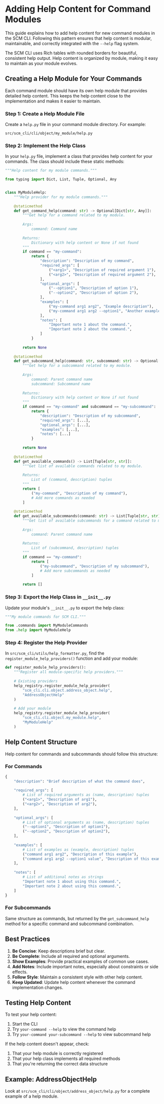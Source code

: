 # Adding Help Content for Command Modules

This guide explains how to add help content for new command modules in the SCM CLI. Following this pattern ensures that help content is modular, maintainable, and correctly integrated with the `--help` flag system.

The SCM CLI uses Rich tables with rounded borders for beautiful, consistent help output. Help content is organized by module, making it easy to maintain as your module evolves.

## Creating a Help Module for Your Commands

Each command module should have its own help module that provides detailed help content. This keeps the help content close to the implementation and makes it easier to maintain.

### Step 1: Create a Help Module File

Create a `help.py` file in your command module directory. For example:

```
src/scm_cli/cli/object/my_module/help.py
```

### Step 2: Implement the Help Class

In your `help.py` file, implement a class that provides help content for your commands. The class should include these static methods:

```python
"""Help content for my module commands."""

from typing import Dict, List, Tuple, Optional, Any


class MyModuleHelp:
    """Help provider for my module commands."""
    
    @staticmethod
    def get_command_help(command: str) -> Optional[Dict[str, Any]]:
        """Get help for a command related to my module.
        
        Args:
            command: Command name
            
        Returns:
            Dictionary with help content or None if not found
        """
        if command == "my-command":
            return {
                "description": "Description of my command",
                "required_args": [
                    ("<arg1>", "Description of required argument 1"),
                    ("<arg2>", "Description of required argument 2"),
                ],
                "optional_args": [
                    ("--option1", "Description of option 1"),
                    ("--option2", "Description of option 2"),
                ],
                "examples": [
                    ("my-command arg1 arg2", "Example description"),
                    ("my-command arg1 arg2 --option1", "Another example"),
                ],
                "notes": [
                    "Important note 1 about the command.",
                    "Important note 2 about the command.",
                ]
            }
        
        return None
    
    @staticmethod
    def get_subcommand_help(command: str, subcommand: str) -> Optional[Dict[str, Any]]:
        """Get help for a subcommand related to my module.
        
        Args:
            command: Parent command name
            subcommand: Subcommand name
            
        Returns:
            Dictionary with help content or None if not found
        """
        if command == "my-command" and subcommand == "my-subcommand":
            return {
                "description": "Description of my subcommand",
                "required_args": [...],
                "optional_args": [...],
                "examples": [...],
                "notes": [...]
            }
            
        return None
    
    @staticmethod
    def get_available_commands() -> List[Tuple[str, str]]:
        """Get list of available commands related to my module.
        
        Returns:
            List of (command, description) tuples
        """
        return [
            ("my-command", "Description of my command"),
            # Add more commands as needed
        ]
    
    @staticmethod
    def get_available_subcommands(command: str) -> List[Tuple[str, str]]:
        """Get list of available subcommands for a command related to my module.
        
        Args:
            command: Parent command name
            
        Returns:
            List of (subcommand, description) tuples
        """
        if command == "my-command":
            return [
                ("my-subcommand", "Description of my subcommand"),
                # Add more subcommands as needed
            ]
            
        return []
```

### Step 3: Export the Help Class in `__init__.py`

Update your module's `__init__.py` to export the help class:

```python
"""My module commands for SCM CLI."""

from .commands import MyModuleCommands
from .help import MyModuleHelp
```

### Step 4: Register the Help Provider

In `src/scm_cli/utils/help_formatter.py`, find the `register_module_help_providers()` function and add your module:

```python
def register_module_help_providers():
    """Register all module-specific help providers."""
    
    # Existing providers
    help_registry.register_module_help_provider(
        "scm_cli.cli.object.address_object.help",
        "AddressObjectHelp"
    )
    
    # Add your module
    help_registry.register_module_help_provider(
        "scm_cli.cli.object.my_module.help",
        "MyModuleHelp"
    )
```

## Help Content Structure

Help content for commands and subcommands should follow this structure:

### For Commands

```python
{
    "description": "Brief description of what the command does",
    
    "required_args": [
        # List of required arguments as (name, description) tuples
        ("<arg1>", "Description of arg1"),
        ("<arg2>", "Description of arg2"),
    ],
    
    "optional_args": [
        # List of optional arguments as (name, description) tuples
        ("--option1", "Description of option1"),
        ("--option2", "Description of option2"),
    ],
    
    "examples": [
        # List of examples as (example, description) tuples
        ("command arg1 arg2", "Description of this example"),
        ("command arg1 arg2 --option1 value", "Description of this example"),
    ],
    
    "notes": [
        # List of additional notes as strings
        "Important note 1 about using this command.",
        "Important note 2 about using this command.",
    ]
}
```

### For Subcommands

Same structure as commands, but returned by the `get_subcommand_help` method for a specific command and subcommand combination.

## Best Practices

1. **Be Concise**: Keep descriptions brief but clear.
2. **Be Complete**: Include all required and optional arguments.
3. **Show Examples**: Provide practical examples of common use cases.
4. **Add Notes**: Include important notes, especially about constraints or side effects.
5. **Follow Style**: Maintain a consistent style with other help content.
6. **Keep Updated**: Update help content whenever the command implementation changes.

## Testing Help Content

To test your help content:
1. Start the CLI
2. Try `your-command --help` to view the command help
3. Try `your-command your-subcommand --help` to view subcommand help

If the help content doesn't appear, check:
1. That your help module is correctly registered
2. That your help class implements all required methods
3. That you're returning the correct data structure

## Example: AddressObjectHelp

Look at `src/scm_cli/cli/object/address_object/help.py` for a complete example of a help module.